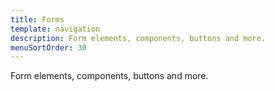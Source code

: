 ```yaml
---
title: Forms
template: navigation
description: Form elements, components, buttons and more.
menuSortOrder: 30
---
```


<p class="doc-summary">Form elements, components, buttons and more.</p>
